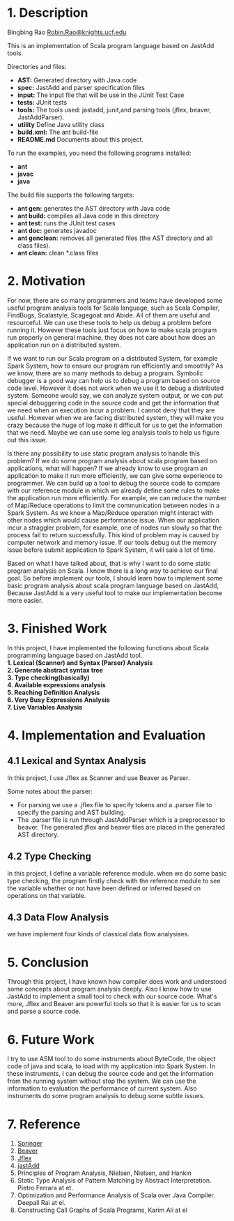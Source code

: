 # 1. Description

Bingbing Rao     Robin.Rao@knights.ucf.edu

This is an implementation of Scala program language based on JastAdd tools.

Directories and files:

- **AST:** Generated directory with Java code
- **spec:** JastAdd and parser specification files
- **input:** The input file that will be use in the JUnit Test Case
- **tests:** JUnit tests
- **tools:** The tools used: jastadd, junit,and parsing tools (jflex, beaver, JastAddParser).
- **utility** Define Java utility class
- **build.xml:** The ant build-file
- **README.md** Documents about this project.

To run the examples, you need the following programs installed:

- **ant**
- **javac**
- **java**

The build file supports the following targets:

- **ant gen:** generates the AST directory with Java code
- **ant build:** compiles all Java code in this directory
- **ant test:** runs the JUnit test cases
- **ant doc:** generates javadoc
- **ant genclean:** removes all generated files (the AST directory and all class files).
- **ant clean:** clean *.class files

# 2. Motivation

For now, there are so many programmers and teams have developed some useful program analysis tools for Scala language,
such as Scala Compiler, FindBugs, Scalastyle, Scagegoat and Abide. All of them are useful and resourceful. We can use these 
tools to help us debug a problem before running it. However these tools just focus on how to make scala program run 
properly on general machine, they does not care about how does an application run on a distributed system.

If we want to run our Scala program on a distributed System, for example Spark System, how to ensure our program run efficiently 
and smoothly? As we know, there are so many methods to debug a program. Symbolic debugger is a good way can help us to debug a 
program based on source code level. However it does not work when we use it to debug a distributed system. Someone would say, 
we can analyze system output, or we can put special debuggering code in the source code and get the information that we 
need when an execution incur a problem. I cannot deny that they are useful. However when we are facing distributed system,
they will make you crazy because the huge of log make it difficult for us to get the information that we need. Maybe we 
can use some log analysis tools to help us figure out this issue.  

Is there any possibility to use static program analysis to handle this problem? If we do some program analysis about 
scala program based on applications, what will happen? If we already know to use program an application to make it run 
more efficiently, we can give some experience to programmer. We can build up a tool to debug the source code to compare with
our reference module in which we already define some rules to make the application run more efficiently. For example, we can reduce
the number of Map/Reduce operations to limit the communication between nodes in a Spark System. As we know a Map/Reduce operation might 
interact with other nodes which would cause performance issue. When our application incur a straggler problem, for example, one of nodes
run slowly so that the process fail to return successfully. This kind of problem may is caused by computer network and memory issue. If 
our tools debug out the memory issue before submit application to Spark System, it will sale a lot of time. 

Based on what I have talked about, that is why I want to do some static program analysis on Scala. I know there is a long way to achieve our 
final goal. So before implement our tools, I should learn how to implement some basic program analysis about scala program language based on JastAdd,
Because JastAdd is a very useful tool to make our implementation become more easier.


# 3. Finished Work

In this project, I have implemented the following functions about Scala programming language based on JastAdd tool.  
**1. Lexical (Scanner) and Syntax (Parser)  Analysis**  
**2. Generate abstract syntax tree**  
**3. Type checking(basically)**  
**4. Available expressions analysis**  
**5. Reaching Definition Analysis**  
**6. Very Busy Expressions Analysis**  
**7. Live Variables Analysis**  

# 4. Implementation and Evaluation
## 4.1 Lexical and Syntax Analysis

In this project, I use Jflex as Scanner and use Beaver as Parser. 

Some notes about the parser:
- For parsing we use a .jflex file to specify tokens and a .parser file to specify the parsing and AST building.
- The .parser file is run through JastAddParser which is a preprocessor to beaver. The generated jflex and beaver 
files are placed in the generated AST directory.


## 4.2 Type Checking
In this project, I define a variable reference module. when we do some basic type checking, the program firstly check with the reference module to 
see the variable whether or not have been defined or inferred based on operations on that variable. 

## 4.3 Data Flow Analysis
we have implement four kinds of classical data flow analysises.

# 5. Conclusion
Through this project, I have known how compiler does work and understood some concepts about program analysis deeply. Also I know how to use JastAdd
to implement a small tool to check with our source code. What's more, Jflex and Beaver are powerful tools so that it is easier for us to scan and parse
a source code. 

# 6. Future Work

I try to use ASM tool to do some instruments about ByteCode, the object code of java and scala, to load with my application into Spark System.
In these instruments, I can debug the source code and get the information from the running system without stop the system. We can use the information
to evaluation the performance of current system. Also instruments do some program analysis to debug some subtle issues. 

# 7. Reference 
1. [Springer](http://link.springer.com/chapter/10.1007%2F978-3-642-18023-1)  
2. [Beaver](http://beaver.sourceforge.net/spec.htm)  
3. [Jflex](http://jflex.de)  
4. [jastAdd](http://jastadd.org/web)  
5. Principles of Program Analysis, Nielsen, Nielsen, and Hankin  
6. Static Type Analysis of Pattern Matching by Abstract Interpretation. Pietro Ferrara at et.  
7. Optimization and Performance Analysis of Scala over Java Compiler. Deepali Rai at el.  
8. Constructing Call Graphs of Scala Programs, Karim Ali at el  

